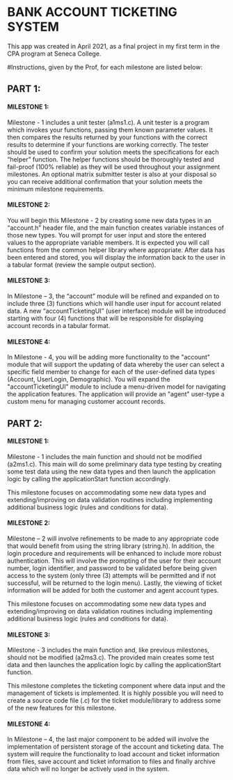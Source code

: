 # BANK ACCOUNT TICKETING SYSTEM

This app was created in April 2021, as a final project in my first term in the CPA program at Seneca College.


#Instructions, given by the Prof, for each milestone are listed below:

## PART 1:

#### MILESTONE 1:
Milestone - 1 includes a unit tester (a1ms1.c). A unit tester is a program which invokes your functions, passing them known parameter values. It then compares the results returned by your functions with the correct results to determine if your functions are working correctly. The tester should be used to confirm your solution meets the specifications for each “helper” function. The helper functions should be thoroughly tested and fail-proof (100% reliable) as they will be used throughout your assignment milestones. An optional matrix submitter tester is also at your disposal so you can receive additional confirmation that your solution meets the minimum milestone requirements.

#### MILESTONE 2:
You will begin this Milestone - 2 by creating some new data types in an “account.h” header file, and the main function creates variable instances of those new types. You will prompt for user input and store the entered values to the appropriate variable members. It is expected you will call functions from the common helper library where appropriate. After data has been entered and stored, you will display the information back to the user in a tabular format (review the sample output section).

#### MILESTONE 3:
In Milestone – 3, the “account” module will be refined and expanded on to include three (3) functions which will handle user input for account related data. A new “accountTicketingUI” (user interface) module will be introduced starting with four (4) functions that will be responsible for displaying account records in a tabular format.

#### MILESTONE 4:
In Milestone - 4, you will be adding more functionality to the "account" module that will support the updating of data whereby the user can select a specific field member to change for each of the user-defined data types (Account, UserLogin, Demographic). You will expand the "accountTicketingUI" module to include a menu-driven model for navigating the application features. The application will provide an "agent" user-type a custom menu for managing customer account records.


## PART 2:

#### MILESTONE 1:
Milestone - 1 includes the main function and should not be modified (a2ms1.c). This main will do some preliminary data type testing by creating some test data using the new data types and then launch the application logic by calling the applicationStart function accordingly.

This milestone focuses on accommodating some new data types and extending/improving on data validation routines including implementing additional business logic (rules and conditions for data).

#### MILESTONE 2:
Milestone – 2 will involve refinements to be made to any appropriate code that would benefit from using the string library (string.h). In addition, the login procedure and requirements will be enhanced to include more robust authentication. This will involve the prompting of the user for their account number, login identifier, and password to be validated before being given access to the system (only three (3) attempts will be permitted and if not successful, will be returned to the login menu). Lastly, the viewing of ticket information will be added for both the customer and agent account types.

This milestone focuses on accommodating some new data types and extending/improving on data validation routines including implementing additional business logic (rules and conditions for data).

#### MILESTONE 3:
Milestone - 3 includes the main function and, like previous milestones, should not be modified (a2ms3.c). The provided main creates some test data and then launches the application logic by calling the applicationStart function.

This milestone completes the ticketing component where data input and the management of tickets is implemented. It is highly possible you will need to create a source code file (.c) for the ticket module/library to address some of the new features for this milestone.

#### MILESTONE 4:
In Milestone – 4, the last major component to be added will involve the implementation of persistent storage of the account and ticketing data. The system will require the functionality to load account and ticket information from files, save account and ticket information to files and finally archive data which will no longer be actively used in the system.


